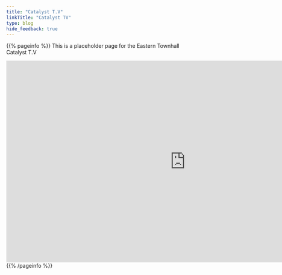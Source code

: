 ```yaml
---
title: "Catalyst T.V"
linkTitle: "Catalyst TV"
type: blog
hide_feedback: true
---
```


{{% pageinfo %}}
This is a placeholder page for the Eastern Townhall Catalyst T.V
<iframe width="950" height="534" src="https://www.youtube.com/embed/h8CL36HRTBU" title="YouTube video player" frameborder="0" allow="accelerometer; autoplay; clipboard-write; encrypted-media; gyroscope; picture-in-picture" allowfullscreen></iframe>
{{% /pageinfo %}}

